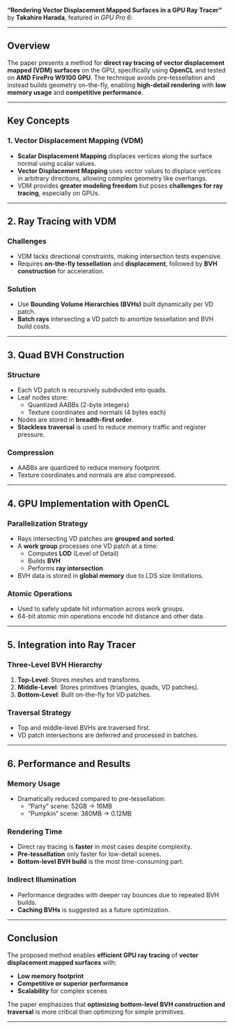 **“Rendering Vector Displacement Mapped Surfaces in a GPU Ray Tracer”** by **Takahiro Harada**, featured in *GPU Pro 6*:

---

## **Overview**

The paper presents a method for **direct ray tracing of vector displacement mapped (VDM) surfaces** on the GPU, specifically using **OpenCL** and tested on **AMD FirePro W9100 GPU**. The technique avoids pre-tessellation and instead builds geometry on-the-fly, enabling **high-detail rendering** with **low memory usage** and **competitive performance**.

---

## **Key Concepts**

### **1. Vector Displacement Mapping (VDM)**
- **Scalar Displacement Mapping** displaces vertices along the surface normal using scalar values.
- **Vector Displacement Mapping** uses vector values to displace vertices in arbitrary directions, allowing complex geometry like overhangs.
- VDM provides **greater modeling freedom** but poses **challenges for ray tracing**, especially on GPUs.

---

## **2. Ray Tracing with VDM**

### **Challenges**
- VDM lacks directional constraints, making intersection tests expensive.
- Requires **on-the-fly tessellation** and **displacement**, followed by **BVH construction** for acceleration.

### **Solution**
- Use **Bounding Volume Hierarchies (BVHs)** built dynamically per VD patch.
- **Batch rays** intersecting a VD patch to amortize tessellation and BVH build costs.

---

## **3. Quad BVH Construction**

### **Structure**
- Each VD patch is recursively subdivided into quads.
- Leaf nodes store:
  - Quantized AABBs (2-byte integers)
  - Texture coordinates and normals (4 bytes each)
- Nodes are stored in **breadth-first order**.
- **Stackless traversal** is used to reduce memory traffic and register pressure.

### **Compression**
- AABBs are quantized to reduce memory footprint.
- Texture coordinates and normals are also compressed.

---

## **4. GPU Implementation with OpenCL**

### **Parallelization Strategy**
- Rays intersecting VD patches are **grouped and sorted**.
- A **work group** processes one VD patch at a time:
  - Computes **LOD** (Level of Detail)
  - Builds **BVH**
  - Performs **ray intersection**
- BVH data is stored in **global memory** due to LDS size limitations.

### **Atomic Operations**
- Used to safely update hit information across work groups.
- 64-bit atomic min operations encode hit distance and other data.

---

## **5. Integration into Ray Tracer**

### **Three-Level BVH Hierarchy**
1. **Top-Level**: Stores meshes and transforms.
2. **Middle-Level**: Stores primitives (triangles, quads, VD patches).
3. **Bottom-Level**: Built on-the-fly for VD patches.

### **Traversal Strategy**
- Top and middle-level BVHs are traversed first.
- VD patch intersections are deferred and processed in batches.

---

## **6. Performance and Results**

### **Memory Usage**
- Dramatically reduced compared to pre-tessellation:
  - “Party” scene: 52GB → 16MB
  - “Pumpkin” scene: 380MB → 0.12MB

### **Rendering Time**
- Direct ray tracing is **faster** in most cases despite complexity.
- **Pre-tessellation** only faster for low-detail scenes.
- **Bottom-level BVH build** is the most time-consuming part.

### **Indirect Illumination**
- Performance degrades with deeper ray bounces due to repeated BVH builds.
- **Caching BVHs** is suggested as a future optimization.

---

## **Conclusion**

The proposed method enables **efficient GPU ray tracing** of **vector displacement mapped surfaces** with:
- **Low memory footprint**
- **Competitive or superior performance**
- **Scalability** for complex scenes

The paper emphasizes that **optimizing bottom-level BVH construction and traversal** is more critical than optimizing for simple primitives.

---

